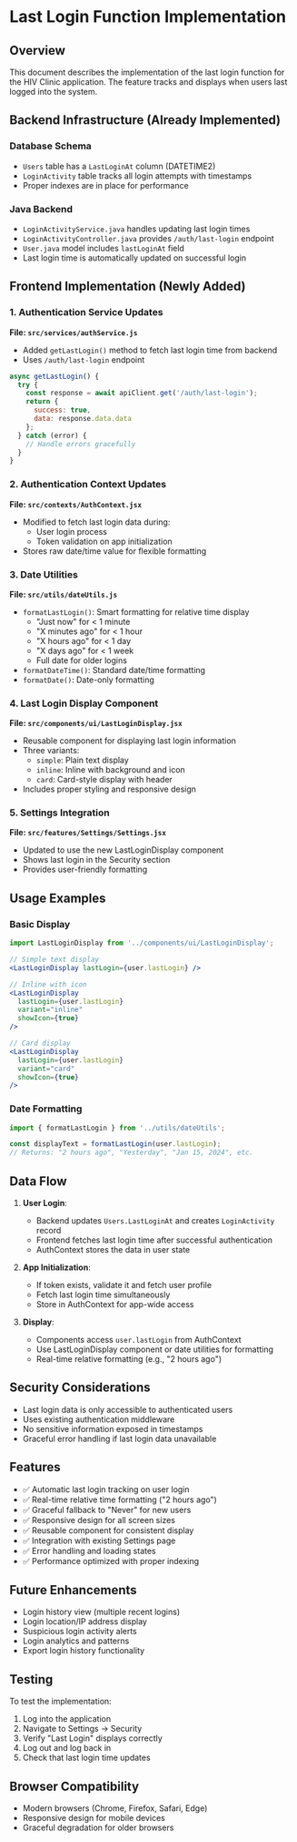 # Last Login Function Implementation

## Overview

This document describes the implementation of the last login function for the HIV Clinic application. The feature tracks and displays when users last logged into the system.

## Backend Infrastructure (Already Implemented)

### Database Schema
- `Users` table has a `LastLoginAt` column (DATETIME2)
- `LoginActivity` table tracks all login attempts with timestamps
- Proper indexes are in place for performance

### Java Backend
- `LoginActivityService.java` handles updating last login times
- `LoginActivityController.java` provides `/auth/last-login` endpoint
- `User.java` model includes `lastLoginAt` field
- Last login time is automatically updated on successful login

## Frontend Implementation (Newly Added)

### 1. Authentication Service Updates

**File: `src/services/authService.js`**
- Added `getLastLogin()` method to fetch last login time from backend
- Uses `/auth/last-login` endpoint

```javascript
async getLastLogin() {
  try {
    const response = await apiClient.get('/auth/last-login');
    return {
      success: true,
      data: response.data.data
    };
  } catch (error) {
    // Handle errors gracefully
  }
}
```

### 2. Authentication Context Updates

**File: `src/contexts/AuthContext.jsx`**
- Modified to fetch last login data during:
  - User login process
  - Token validation on app initialization
- Stores raw date/time value for flexible formatting

### 3. Date Utilities

**File: `src/utils/dateUtils.js`**
- `formatLastLogin()`: Smart formatting for relative time display
  - "Just now" for < 1 minute
  - "X minutes ago" for < 1 hour
  - "X hours ago" for < 1 day
  - "X days ago" for < 1 week
  - Full date for older logins
- `formatDateTime()`: Standard date/time formatting
- `formatDate()`: Date-only formatting

### 4. Last Login Display Component

**File: `src/components/ui/LastLoginDisplay.jsx`**
- Reusable component for displaying last login information
- Three variants:
  - `simple`: Plain text display
  - `inline`: Inline with background and icon
  - `card`: Card-style display with header
- Includes proper styling and responsive design

### 5. Settings Integration

**File: `src/features/Settings/Settings.jsx`**
- Updated to use the new LastLoginDisplay component
- Shows last login in the Security section
- Provides user-friendly formatting

## Usage Examples

### Basic Display
```jsx
import LastLoginDisplay from '../components/ui/LastLoginDisplay';

// Simple text display
<LastLoginDisplay lastLogin={user.lastLogin} />

// Inline with icon
<LastLoginDisplay 
  lastLogin={user.lastLogin} 
  variant="inline" 
  showIcon={true} 
/>

// Card display
<LastLoginDisplay 
  lastLogin={user.lastLogin} 
  variant="card" 
  showIcon={true} 
/>
```

### Date Formatting
```javascript
import { formatLastLogin } from '../utils/dateUtils';

const displayText = formatLastLogin(user.lastLogin);
// Returns: "2 hours ago", "Yesterday", "Jan 15, 2024", etc.
```

## Data Flow

1. **User Login**: 
   - Backend updates `Users.LastLoginAt` and creates `LoginActivity` record
   - Frontend fetches last login time after successful authentication
   - AuthContext stores the data in user state

2. **App Initialization**:
   - If token exists, validate it and fetch user profile
   - Fetch last login time simultaneously
   - Store in AuthContext for app-wide access

3. **Display**:
   - Components access `user.lastLogin` from AuthContext
   - Use LastLoginDisplay component or date utilities for formatting
   - Real-time relative formatting (e.g., "2 hours ago")

## Security Considerations

- Last login data is only accessible to authenticated users
- Uses existing authentication middleware
- No sensitive information exposed in timestamps
- Graceful error handling if last login data unavailable

## Features

- ✅ Automatic last login tracking on user login
- ✅ Real-time relative time formatting ("2 hours ago")
- ✅ Graceful fallback to "Never" for new users
- ✅ Responsive design for all screen sizes
- ✅ Reusable component for consistent display
- ✅ Integration with existing Settings page
- ✅ Error handling and loading states
- ✅ Performance optimized with proper indexing

## Future Enhancements

- Login history view (multiple recent logins)
- Login location/IP address display
- Suspicious login activity alerts
- Login analytics and patterns
- Export login history functionality

## Testing

To test the implementation:
1. Log into the application
2. Navigate to Settings → Security
3. Verify "Last Login" displays correctly
4. Log out and log back in
5. Check that last login time updates

## Browser Compatibility

- Modern browsers (Chrome, Firefox, Safari, Edge)
- Responsive design for mobile devices
- Graceful degradation for older browsers